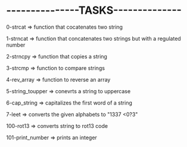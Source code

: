 ---------------TASKS--------------
==================================

0-strcat => function that cocatenates two string

1-strncat => function that concatenates two strings but with a regulated number

2-strncpy => function that copies a string

3-strcmp => function  to compare strings

4-rev_array => function to reverse an array

5-string_toupper => conevrts a string to uppercase

6-cap_string => capitalizes the first word of a string

7-leet => converts the given alphabets to "1337 <0?3"

100-rot13 => converts string to rot13 code 

101-print_number => prints an integer